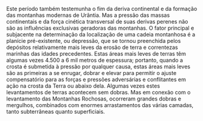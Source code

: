 ﻿Este período também testemunha o fim da deriva continental e da formação das montanhas modernas de Urântia. Mas a pressão das massas continentais e da força cinética transversal de suas derivas perenes não são as influências exclusivas geradoras das montanhas. O fator principal e subjacente na determinação da localização de uma cadeia montanhosa é a planície pré-existente, ou depressão, que se tornou preenchida pelos depósitos relativamente mais leves da erosão de terra e correntezas marinhas das idades precedentes. Estas áreas mais leves de terras têm algumas vezes 4.500 a 6 mil metros de espessura; portanto, quando a crosta é submetida à pressão por qualquer causa, estas áreas mais leves são as primeiras a se enrugar, dobrar e elevar para permitir o  ajuste compensatório para as forças e pressões adversárias e conflitantes em ação na crosta da Terra ou abaixo dela. Algumas vezes estes levantamentos de terras acontecem sem dobras. Mas em conexão com o levantamento das Montanhas Rochosas, ocorreram grandes dobras e mergulhos, combinados com enormes arrastamentos das várias camadas, tanto subterrâneas quanto superficiais.